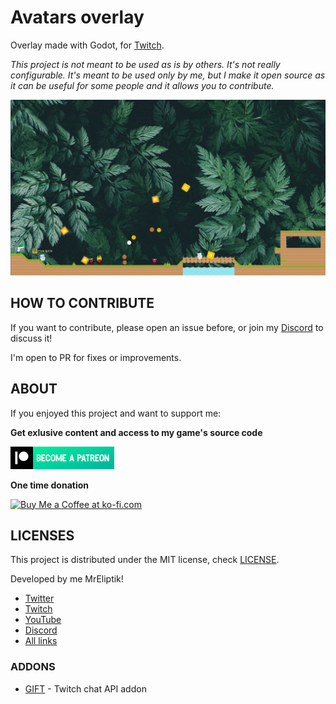 # Avatars overlay 

Overlay made with Godot, for [Twitch](https://twitch.tv/mreliptik).

*This project is not meant to be used as is by others. It's not really configurable. It's meant to be used only by me, but I make it open source as it can be useful for some people and it allows you to contribute.*

![overlay screenshot](medias/overlay.png)

## HOW TO CONTRIBUTE

If you want to contribute, please open an issue before, or join my [Discord](https://discord.gg/83nFRPTP6t) to discuss it!

I'm open to PR for fixes or improvements.

## ABOUT

If you enjoyed this project and want to support me:

**Get exlusive content and access to my game's source code**

<a href='https://patreon.com/MrEliptik' target='_blank'><img height='36' style='border:0px;height:36px;' src='medias/patreon.png' border='0' alt='Patreon link' /></a>

**One time donation**

<a href='https://ko-fi.com/H2H23ODS7' target='_blank'><img height='36' style='border:0px;height:36px;' src='https://cdn.ko-fi.com/cdn/kofi1.png?v=3' border='0' alt='Buy Me a Coffee at ko-fi.com' /></a>

## LICENSES

This project is distributed under the MIT license, check [LICENSE](LICENSE).

Developed by me MrEliptik!

- [Twitter](https://twitter.com/mreliptik)
- [Twitch](https://twitch.tv/mreliptik)
- [YouTube](https://www.youtube.com/c/MrEliptik)
- [Discord](https://discord.gg/83nFRPTP6t)
- [All links](https://bento.me/mreliptik)

### ADDONS

- [GIFT](https://github.com/MennoMax/gift) - Twitch chat API addon
